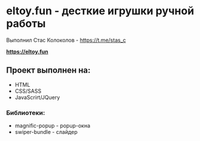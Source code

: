 # eltoy.fun - десткие игрушки ручной работы

Выполнил Стас Колоколов - https://t.me/stas_c

**https://eltoy.fun**

## Проект выполнен на:

- HTML
- CSS/SASS
- JavaScrirt/JQuery

### Библиотеки:

- magnific-popup - popup-окна
- swiper-bundle - слайдер
